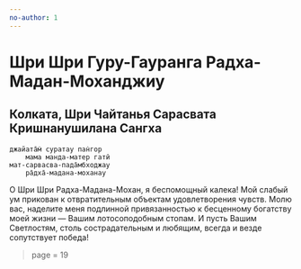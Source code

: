 ```yaml
---
no-author: 1
---
```


# Шри Шри Гуру-Гауранга Радха-Мадан-Моханджиу

## Колката, Шри Чайтанья Сарасвата Кришнанушилана Сангха

    джайата̄м̇ суратау пан̇гор
        мама манда-матер гатӣ
    мат-сарвасва-пада̄мбходжау
        ра̄дха̄-мадана-моханау

О Шри Шри Радха-Мадана-Мохан, я беспомощный калека! Мой слабый ум прикован к отвратительным объектам удовлетворения чувств. Молю вас, наделите меня подлинной привязанностью к бесценному богатству моей жизни — Вашим лотосоподобным стопам. И пусть Вашим Светлостям, столь сострадательным и любящим, всегда и везде сопутствует победа!

> page = 19
